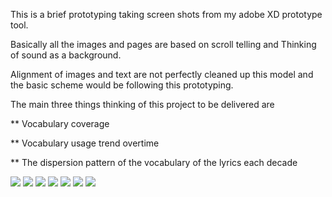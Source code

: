 This is a brief prototyping taking screen shots from my adobe XD prototype tool.

Basically all the images and pages are based on scroll telling and
Thinking of sound as a background.

Alignment of images and text are not perfectly cleaned up this model 
and the basic scheme would be following this prototyping.

The main three things thinking of this project to be delivered are

** Vocabulary coverage 

** Vocabulary usage trend overtime

** The dispersion pattern of the vocabulary of the lyrics each decade

<img src ='./1png'></img>
<img src ='./2png'></img>
<img src ='./3png'></img>
<img src ='./4png'></img>
<img src ='./5png'></img>
<img src ='./6png'></img>
<img src ='./7png'></img>
